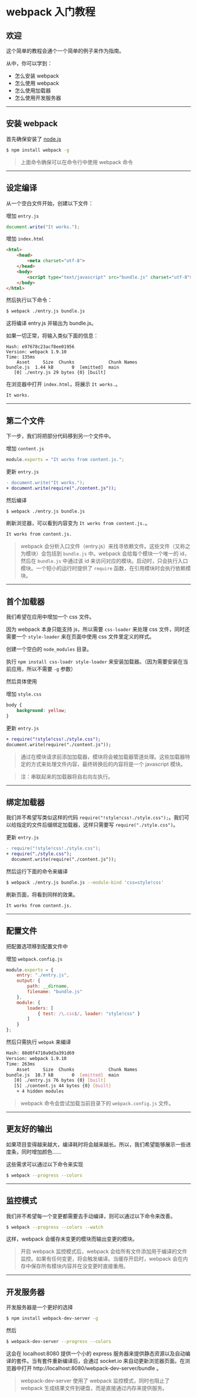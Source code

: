 # webpack 入门教程

## 欢迎

这个简单的教程会通个一个简单的例子来作为指南。

从中，你可以学到：

- 怎么安装 webpack
- 怎么使用 webpack
- 怎么使用加载器
- 怎么使用开发服务器

-----

## 安装 webpack

首先确保安装了 [node.js][node.js]

```bash
$ npm install webpack -g
```

> 上面命令确保可以在命令行中使用 webpack 命令

-----

## 设定编译

从一个空白文件开始，创建以下文件：

增加 `entry.js`

```js
document.write("It works.");
```

增加 `index.html`

```html
<html>
    <head>
        <meta charset="utf-8">
    </head>
    <body>
        <script type="text/javascript" src="bundle.js" charset="utf-8"></script>
    </body>
</html>
```

然后执行以下命令：

```bash
$ webpack ./entry.js bundle.js
```

这将编译 entry.js 并输出为 bundle.js。

如果一切正常，将输入类似下面的信息：

```
Hash: e97678c23acf8ee01956
Version: webpack 1.9.10
Time: 135ms
    Asset     Size  Chunks             Chunk Names
bundle.js  1.44 kB       0  [emitted]  main
   [0] ./entry.js 29 bytes {0} [built]
```

在浏览器中打开 `index.html`，将展示 `It works.`。

```html
It works.
```

-----

## 第二个文件

下一步，我们将把部分代码移到另一个文件中。

增加 `content.js`

```js
module.exports = "It works from content.js.";
```

更新 `entry.js`

```diff
- document.write("It works.");
+ document.write(require("./content.js"));
```

然后编译

```bash
$ webpack ./entry.js bundle.js
```

刷新浏览器，可以看到内容变为 `It works from content.js.`。

```html
It works from content.js.
```

> webpack 会分析入口文件（entry.js）来找寻依赖文件。这些文件（又称之为模块）会包括到 `bundle.js` 中。webpack 会给每个模块一个唯一的 id，然后在 `bundle.js` 中通过该 id 来访问对应的模块。启动时，只会执行入口模块。一个短小的运行时提供了 `require` 函数，在引用模块时会执行依赖模块。

-----

## 首个加载器

我们希望在应用中增加一个 css 文件。

因为 webpack 本身只能支持 js，所以需要 `css-loader` 来处理 css 文件，同时还需要一个 `style-loader` 来在页面中使用 css 文件里定义的样式。

创建一个空白的 `node_modules` 目录。

执行 `npm install css-loadr style-loader` 来安装加载器。（因为需要安装在当前应用，所以不需要 `-g` 参数）

然后具体使用

增加 `style.css`

```css
body {
	background: yellow;
}
```

更新 `entry.js`

```diff
+ require("!style!css!./style.css");
document.write(require("./content.js"));
```

> 通过在模块请求前添加加载器，模块将会被加载器管道处理。这些加载器特定的方式来处理文件内容，最终转换后的内容将是一个 javascript 模块。

> 注：串联起来的加载器将自右向左执行。

-----

## 绑定加载器

我们并不希望写类似这样的代码 `require("!style!css!./style.css");`。我们可以给指定的文件后缀绑定加载器，这样只需要写 `require("./style.css")`。

更新 `entry.js`

```diff
- require("!style!css!./style.css");
+ require("./style.css");
  document.write(require("./content.js"));
```

然后运行下面的命令来编译

```bash
$ webpack ./entry.js bundle.js --module-bind 'css=style!css'
```

刷新页面，将看到同样的效果。

```html
It works from content.js.
```

-----

## 配置文件

把配置选项移到配置文件中

增加 `webpack.config.js`

```js
module.exports = {
    entry: "./entry.js",
    output: {
        path: __dirname,
        filename: "bundle.js"
    },
    module: {
        loaders: [
            { test: /\.css$/, loader: "style!css" }
        ]
    }
};
```

然后只需执行 `webpak` 来编译

```bash
Hash: 88d0f4710a9d3a391d69
Version: webpack 1.9.10
Time: 263ms
    Asset     Size  Chunks             Chunk Names
bundle.js  10.7 kB       0  [emitted]  main
   [0] ./entry.js 76 bytes {0} [built]
   [5] ./content.js 44 bytes {0} [built]
    + 4 hidden modules
```

> webpack 命令会尝试加载当前目录下的 `webpack.config.js` 文件。

-----

## 更友好的输出

如果项目变得越来越大，编译耗时将会越来越长。所以，我们希望能够展示一些进度条，同时增加颜色……

这些需求可以通过以下命令来实现

```bash
$ webpack --progress --colors
```

-----

## 监控模式

我们并不希望每一个变更都需要去手动编译，则可以通过以下命令来改善。

```bash
$ webpack --progress --colors --watch
```

这样，webpack 会缓存未变更的模块而输出变更的模块。

> 开启 webpack 监控模式后，webpack 会给所有文件添加用于编译的文件监控。如果有任何变更，将会触发编译。当缓存开启时，webpack 会在内存中保存所有模块内容并在没变更时直接重用。

-----

## 开发服务器

开发服务器是一个更好的选择

```bash
$ npm install webpack-dev-server -g
```

然后

```bash
$ webpack-dev-server --progress --colors
```

这会在 localhost:8080 提供一个小的 express 服务器来提供静态资源以及自动编译的套件。当有套件重新编译后，会通过 socket.io 来自动更新浏览器页面。在浏览器中打开  http://localhost:8080/webpack-dev-server/bundle 。

> webpack-dev-server 使用了 webpack 监控模式，同时也阻止了 webpack 生成结果文件到硬盘，而是直接通过内存来提供服务。


[node.js]: http://nodejs.org/
